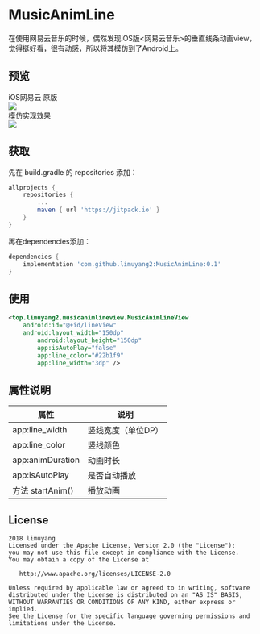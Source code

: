 # MusicAnimLine

在使用网易云音乐的时候，偶然发现iOS版<网易云音乐>的垂直线条动画view，觉得挺好看，很有动感，所以将其模仿到了Android上。
## 预览
iOS网易云 原版  
![](https://github.com/limuyang2/MusicAnimLine/blob/master/gif/NeteaseIOS.jpg)  
模仿实现效果  
![](https://github.com/limuyang2/MusicAnimLine/blob/master/gif/pic.gif)  

## 获取
先在 build.gradle 的 repositories 添加：  
```gradle
allprojects {
	repositories {
		...
		maven { url 'https://jitpack.io' }
	}
}
```

再在dependencies添加：  
```gradle
dependencies {
	implementation 'com.github.limuyang2:MusicAnimLine:0.1'
}
```
## 使用
```xml
<top.limuyang2.musicanimlineview.MusicAnimLineView
	android:id="@+id/lineView"
	android:layout_width="150dp"
        android:layout_height="150dp"
        app:isAutoPlay="false"
        app:line_color="#22b1f9"
        app:line_width="3dp" />
```
## 属性说明

| 属性             | 说明               |
| ---------------- | ------------------ |
| app:line_width   | 竖线宽度（单位DP） |
| app:line_color   | 竖线颜色           |
| app:animDuration | 动画时长           |
| app:isAutoPlay   | 是否自动播放       |
| 方法 startAnim() | 播放动画           |

## License
```
2018 limuyang
Licensed under the Apache License, Version 2.0 (the "License");
you may not use this file except in compliance with the License.
You may obtain a copy of the License at

   http://www.apache.org/licenses/LICENSE-2.0

Unless required by applicable law or agreed to in writing, software
distributed under the License is distributed on an "AS IS" BASIS,
WITHOUT WARRANTIES OR CONDITIONS OF ANY KIND, either express or implied.
See the License for the specific language governing permissions and
limitations under the License.
```
